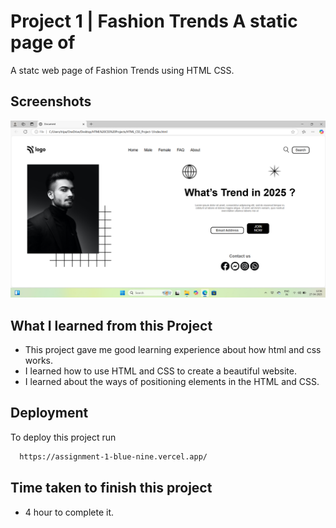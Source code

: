 
# Project 1 | Fashion Trends A static page of 

A statc web page of Fashion Trends using HTML CSS.



## Screenshots

<img  alt="no image" src="./Snapshot.png">


## What I learned from this Project

- This project gave me good learning experience about how html and css works. 
- I learned how to use HTML and CSS to create a beautiful website.
- I learned about the ways of positioning elements in the HTML and CSS.



## Deployment

To deploy this project run

```bash
  https://assignment-1-blue-nine.vercel.app/

```

## Time taken to finish this project
- 4 hour to complete it.
